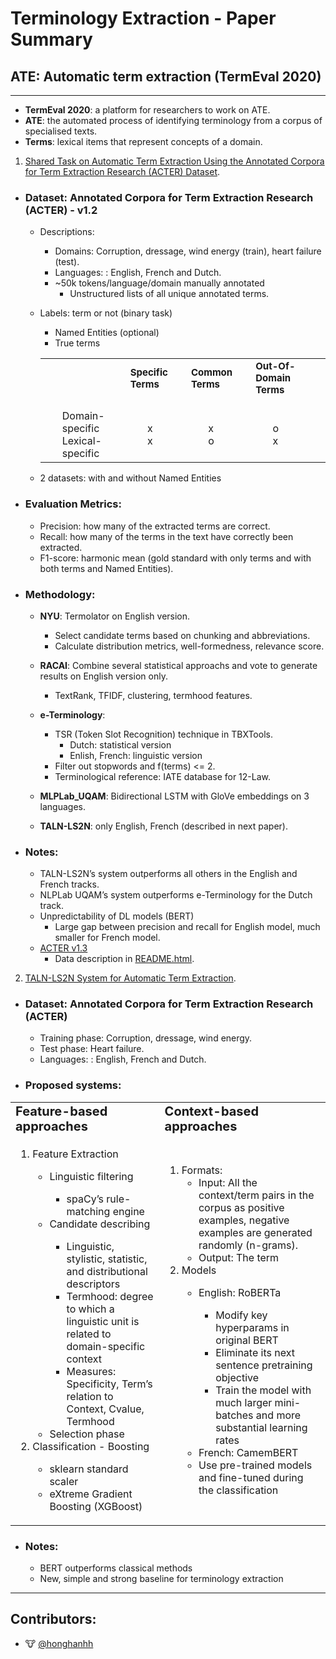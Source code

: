 # Terminology Extraction - Paper Summary

## ATE: Automatic term extraction (TermEval 2020)
<!-- 
- Automatic terminology extraction:
    - Rule-based approaches
        - Conducted by a terminologist
        - Hand-operated exploration, indexation, 
        - Costly maintenance of domain-specific corpora and terminologies 
    - __Feature-based approaches__
    - __Context-based approaches__
    - Hybrid approaches. -->

---

<!-- 0. Definitions -->
- __TermEval 2020__: a platform for researchers to work on ATE.
- __ATE__: the automated process of identifying terminology from a corpus
    of specialised texts.
- __Terms__: lexical items that represent concepts of a domain.

1.  [Shared Task on Automatic Term Extraction Using the
Annotated Corpora for Term Extraction Research (ACTER) Dataset](https://www.aclweb.org/anthology/2020.computerm-1.12.pdf).

<!-- - ### __ATE difficutlties__
    - Time- and effort-consuming data collection, manual annotation
    - Extraction methodology
        - Difficult to quantify how specialises/ domain-specific a lexical unit needs to be before it is considered a term i.e  term length, term POS-pattern, minimum term frequency...
    - Evaluation methods
        - Limited to a single resource, or the calculation of precision. -->

- ### __Dataset__: Annotated Corpora for Term Extraction Research (ACTER) - v1.2
    - Descriptions:
        - Domains: Corruption, dressage, wind energy (train), heart failure (test).
        - Languages: : English, French and Dutch.
        - ~50k tokens/language/domain manually annotated 
            - Unstructured lists of all unique annotated terms.
    - Labels: term or not (binary task) 
        - Named Entities (optional)
        - True terms
        <table border="0">
            <tr>
                <td><b style="font-size:10px"></b></td>
                <td><b style="font-size:15px">Specific Terms</b></td>
                <td><b style="font-size:15px">Common Terms</b></td>
                <td><b style="font-size:15px">Out-Of-Domain Terms</b></td>
            </tr>
            <tr>
                <td>
                    <ul style="list-style-type:none;">
                        <li>Domain-specific</li>
                        <li>Lexical-specific</li>
                    </ul>
                </td>
                <td>
                    <ul style="list-style-type:none;">
                        <li>x</li>
                        <li>x</li>
                    </ul>
                </td>
                <td>
                    <ul style="list-style-type:none;">
                        <li>x</li>
                        <li>o</li>
                    </ul>
                </td>
                <td>
                    <ul style="list-style-type:none;">
                        <li>o</li>
                        <li>x</li>
                    </ul>
                </td>
            </tr>
        </table>

        
    - 2 datasets: with and without Named Entities

- ### __Evaluation Metrics__: 
    - Precision: how many of the extracted terms are correct.
    - Recall: how many of the terms in the text have correctly been extracted.
    - F1-score: harmonic mean (gold standard with only terms and with both terms and Named Entities).

- ### __Methodology__: 
    - __NYU__: Termolator on English version.
        - Select candidate terms based on chunking and abbreviations.
        - Calculate distribution metrics, well-formedness, relevance score.

    - __RACAI__: Combine several statistical approachs and vote to generate results on English version only.
        - TextRank, TFIDF, clustering, termhood features.

    - __e-Terminology__: 
        - TSR (Token Slot Recognition) technique in TBXTools.
            - Dutch: statistical version
            - Enlish, French: linguistic version
        - Filter out stopwords and f(terms) <= 2.
        - Terminological reference: IATE database for 12-Law.

    - __MLPLab_UQAM__: Bidirectional LSTM with GloVe embeddings on 3 languages.

    - __TALN-LS2N__: only English, French (described in next paper).
        
- ### __Notes__:
    - TALN-LS2N’s system
outperforms all others in the English and French tracks.
    - NLPLab UQAM’s system outperforms e-Terminology for the Dutch track.
    - Unpredictability of DL models (BERT)
        - Large gap between precision and recall for English model, much smaller for French model.
    - [ACTER v1.3](https://clarin.eurac.edu/repository/xmlui/handle/20.500.12124/24#:~:text=The%20ACTER%20(Annotated%20Corpora%20for,failure%2C%20and%20wind%20energy).)
        - Data description in [README.html](./Data/README.html).


2. [TALN-LS2N System for Automatic Term Extraction](https://www.aclweb.org/anthology/2020.computerm-1.13.pdf).

- ### __Dataset__: Annotated Corpora for Term Extraction Research (ACTER)
    - Training phase: Corruption, dressage, wind energy.
    - Test phase: Heart failure.
    - Languages: : English, French and Dutch.

- ### __Proposed systems__:
<table border="0">
    <tr>
        <td><b style="font-size:20px">Feature-based approaches</b></td>
        <td><b style="font-size:20px">Context-based approaches</b></td>
    </tr>
    <tr>
        <td>
            <ol>
                <li>Feature Extraction</li>
                <ul>
                    <li>Linguistic filtering</li>
                    <ul>
                        <li>spaCy’s rule-matching engine </li>
                    </ul>
                    <li>Candidate describing</li>
                    <ul>
                        <li>Linguistic, stylistic, statistic, and distributional descriptors </li>
                        <li>Termhood: degree to which a linguistic unit is related to domain-specific context </li>
                        <li>Measures: Specificity, Term’s relation to Context, Cvalue, Termhood </li>
                    </ul>
                    <li>Selection phase</li>
                </ul>
                <li>Classification - Boosting</li>
                <ul>
                    <li>sklearn standard scaler</li>
                    <li>eXtreme Gradient Boosting (XGBoost)</li>
                </ul>
            </ol>
        </td>
        <td>
            <ol>
                <li>Formats:
                    <ul>
                        <li>Input: All the context/term pairs in the corpus as positive examples, negative examples are  generated randomly (n-grams).</li>
                        <li>Output: The term</li>
                    </ul>
                </li>
                <li>Models</li>
                <ul>
                    <li>English: RoBERTa</li>
                    <ul>
                        <li>Modify key hyperparams in original BERT </li>
                        <li>Eliminate its next sentence pretraining objective </li>
                        <li>Train the model with much larger mini-batches and more substantial learning rates </li>
                    </ul>
                    <li>French: CamemBERT</li>
                    <li>Use pre-trained models and fine-tuned during the classification</li>
                </ul>
            </ol>
        </td>
    </tr>
</table>

- ### __Notes__:
    - BERT outperforms classical methods
    - New, simple and strong baseline for terminology extraction
---

## Contributors:
- 🐮 [@honghanhh](https://github.com/honghanhh)